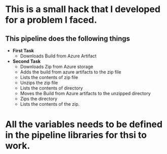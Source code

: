 ﻿# This is a small hack that I developed for a problem I faced.
 ## This pipeline does the following things
* **First Task** 
  * Downloads Build from Azure Artifact
* **Second Task**
   * Downloads Zip from Azure storage
   * Adds the build from azure artifacts to the zip file
   * Lists the contents of zip file
   * Unzips the zip file
   * Lists the contents of directory
   * Moves the Build from Azure artifacts to the unzipped directory
   * Zips the directory 
   * Lists the contents of the zip.

# **All the variables needs to be defined in the pipeline libraries for thsi to work.**
